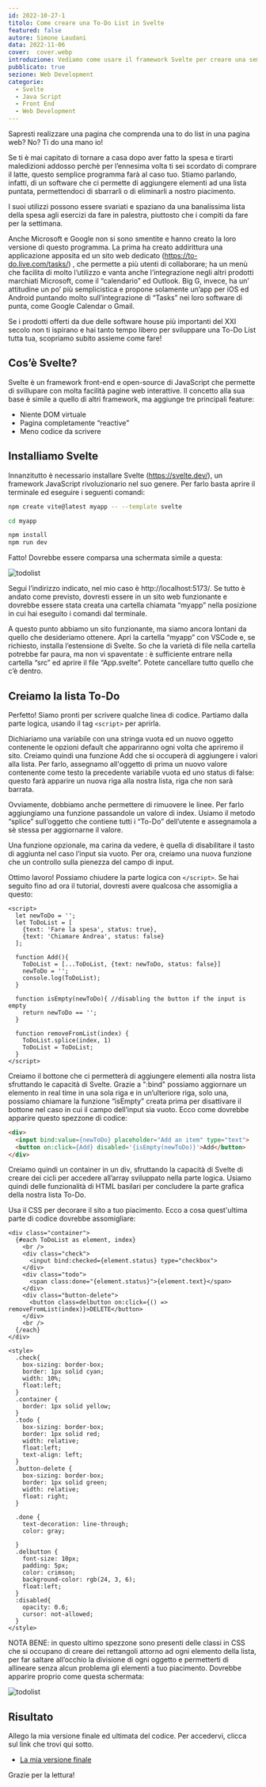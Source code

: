 ```yaml
---
id: 2022-10-27-1
titolo: Come creare una To-Do List in Svelte
featured: false
autore: Simone Laudani
data: 2022-11-06
cover:  cover.webp
introduzione: Vediamo come usare il framework Svelte per creare una semplice ToDo List app
pubblicato: true
sezione: Web Development
categorie:
  - Svelte
  - Java Script
  - Front End
  - Web Development
---
```

Sapresti realizzare una pagina che comprenda una to do list in una pagina web? No? Ti do una mano io!

Se ti è mai capitato di tornare a casa dopo aver fatto la spesa e tirarti maledizioni addosso perchè per l’ennesima volta ti sei scordato di comprare il latte, questo semplice programma farà al caso tuo. Stiamo parlando, infatti, di un software che ci permette di aggiungere elementi ad una lista puntata, permettendoci di sbarrarli o di eliminarli a nostro piacimento.

I suoi utilizzi possono essere svariati e spaziano da una banalissima lista della spesa agli esercizi da fare in palestra, piuttosto che i compiti da fare per la settimana.

Anche Microsoft e Google non si sono smentite e hanno creato la loro versione di questo programma. La prima ha creato addirittura una applicazione apposita ed un sito web dedicato (https://to-do.live.com/tasks/) , che permette a più utenti di collaborare; ha un menù che facilita di molto l’utilizzo e vanta anche l’integrazione negli altri prodotti marchiati Microsoft, come il “calendario”  ed Outlook. Big G, invece, ha un’ attitudine un po’ più semplicistica e propone solamente un’app per iOS ed Android puntando molto sull’integrazione di “Tasks” nei loro software di punta, come Google Calendar o Gmail.

Se i prodotti offerti da due delle software house più importanti del XXI secolo non ti ispirano e  hai tanto tempo libero per sviluppare una To-Do List tutta tua, scopriamo subito assieme come fare!

## Cos’è Svelte?
Svelte è un framework front-end e open-source di JavaScript che permette di svillupare con molta facilità pagine web interattive. Il concetto alla sua base è simile a quello di altri framework, ma aggiunge tre principali feature:
- Niente DOM virtuale
- Pagina completamente “reactive”
- Meno codice da scrivere

## Installiamo Svelte

Innanzitutto è necessario installare Svelte (https://svelte.dev/), un framework JavaScript rivoluzionario nel suo genere. Per farlo basta aprire il terminale ed eseguire i seguenti comandi: 
 ```bash
npm create vite@latest myapp -- --template svelte

cd myapp

npm install
npm run dev
```

Fatto! Dovrebbe essere comparsa una schermata simile a questa:

![todolist](/img/posts/come-creare-una-to-do-list-in-svelte/svelte1.png)

Segui l’indirizzo indicato, nel mio caso è http://localhost:5173/. Se tutto è andato come previsto, dovresti essere in un sito web funzionante e dovrebbe essere stata creata una cartella chiamata “myapp” nella posizione in cui hai eseguito i comandi dal terminale.

A questo punto abbiamo un sito funzionante, ma siamo ancora lontani da quello che desideriamo ottenere. Apri la cartella “myapp” con VSCode e, se richiesto, installa l’estensione di Svelte.
So che la varietà di file nella cartella potrebbe far paura, ma non vi spaventate : è sufficiente entrare nella cartella “src” ed aprire il file “App.svelte”. Potete cancellare tutto quello che c’è dentro.

## Creiamo la lista To-Do

Perfetto! Siamo pronti per scrivere qualche linea di codice. Partiamo dalla parte logica, usando il tag `<script>` per aprirla. 

Dichiariamo una variabile con una stringa vuota ed un nuovo oggetto contenente le opzioni default che appariranno ogni volta che apriremo il sito.
Creiamo quindi una funzione Add che si occuperà di aggiungere i valori alla lista. Per farlo, assegnamo all'oggetto di prima un nuovo valore contenente come testo la precedente variabile vuota  ed uno status di false: questo farà apparire un nuova riga alla nostra  lista, riga che non sarà barrata.

Ovviamente, dobbiamo anche permettere di rimuovere le linee. Per farlo aggiungiamo una funzione passandole un valore di index. Usiamo il metodo “splice” sull’oggetto che contiene tutti i “To-Do” dell’utente e assegnamola a sè stessa per aggiornarne il valore.

Una funzione opzionale, ma carina da vedere, è quella di disabilitare il tasto di aggiunta nel caso l’input sia vuoto. Per ora, creiamo una nuova funzione che un controllo sulla pienezza del campo di input.

Ottimo lavoro! Possiamo chiudere la parte logica con `</script>`. Se hai seguito fino ad ora il tutorial, dovresti avere qualcosa che assomiglia a questo:

```Svelte
<script>
  let newToDo = '';
  let ToDoList = [
    {text: 'Fare la spesa', status: true},
    {text: 'Chiamare Andrea', status: false}
  ];
 
  function Add(){
    ToDoList = [...ToDoList, {text: newToDo, status: false}]
    newToDo = '';
    console.log(ToDoList);
  }
 
  function isEmpty(newToDo){ //disabling the button if the input is empty
    return newToDo == '';
  }
 
  function removeFromList(index) {
    ToDoList.splice(index, 1)
    ToDoList = ToDoList;
  }
</script>
```

Creiamo il bottone che ci permetterà di aggiungere elementi alla nostra lista sfruttando le capacità di Svelte. Grazie a ":bind" possiamo aggiornare un elemento in real time in una sola riga e in un’ulteriore riga, solo una, possiamo chiamare la funzione “isEmpty” creata prima per disattivare il bottone nel caso in cui il campo dell’input sia vuoto. Ecco come dovrebbe apparire questo spezzone di codice:
```HTML
<div>
  <input bind:value={newToDo} placeholder="Add an item" type="text">
  <button on:click={Add} disabled='{isEmpty(newToDo)}'>Add</button>
</div>
```

Creiamo quindi un container in un div, sfruttando la capacità di Svelte di creare dei cicli per accedere all’array sviluppato nella parte logica. Usiamo quindi delle funzionalità di HTML basilari per concludere la parte grafica della nostra lista To-Do.

Usa il CSS per decorare il sito a tuo piacimento. Ecco a cosa quest'ultima parte di codice dovrebbe assomigliare:
```Svelte
<div class="container">
  {#each ToDoList as element, index}
    <br />
    <div class="check">
      <input bind:checked={element.status} type="checkbox">
    </div>
    <div class="todo">
      <span class:done="{element.status}">{element.text}</span>
    </div>
    <div class="button-delete">
      <button class=delbutton on:click={() => removeFromList(index)}>DELETE</button>
    </div>
    <br />
  {/each}
</div>
 
<style>
  .check{
    box-sizing: border-box;
    border: 1px solid cyan;
    width: 10%;
    float:left;
  }  
  .container {
    border: 1px solid yellow;
  }
  .todo {
    box-sizing: border-box;
    border: 1px solid red;
    width: relative;
    float:left;
    text-align: left;
  }
  .button-delete {
    box-sizing: border-box;
    border: 1px solid green;
    width: relative;
    float: right;
  }
 
  .done {
    text-decoration: line-through;
    color: gray;
 
  }
  .delbutton {
    font-size: 10px;
    padding: 5px;
    color: crimson;
    background-color: rgb(24, 3, 6);
    float:left;
  }
  :disabled{
    opacity: 0.6;
    cursor: not-allowed;
  }
</style>
```

NOTA BENE: in questo ultimo spezzone sono presenti delle classi in CSS che si occupano di creare dei rettangoli attorno ad ogni elemento della lista, per far saltare all’occhio la divisione di ogni oggetto e permetterti di allineare senza alcun problema gli elementi a tuo piacimento. Dovrebbe apparire proprio come questa schermata:

![todolist](/img/posts/come-creare-una-to-do-list-in-svelte/todolist2.png)

## Risultato

Allego la mia versione finale ed ultimata del codice. Per accedervi, clicca sul link che trovi qui sotto.

- <a href="https://github.com/Bauda/Svelte-To-Do" target="_blank" title="svelte to-do list">La mia versione finale</a>

Grazie per la lettura!